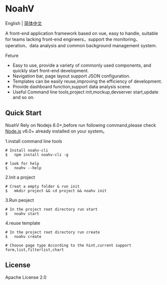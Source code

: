# NoahV

English | [简体中文](./README_ch.md)

A front-end application framework based on vue, easy to handle, suitable for teams lacking front-end engineers，support the monitoring、operation、data analysis and common background management system.


Feture

* Easy to use, provide a variety of commonly used components, and quickly start front-end development.
* Navigation bar, page layout support JSON configuration.
* Templates can be easily reuse,improving the efficiency of development.
* Provide dashboard function,support data analysis scene.
* Useful Command line tools,project init,mockup,devserver start,update and so on.

## Quick Start

NoahV Rely on Nodejs 6.0+,before run following command,please check <a href="https://nodejs.org/en/">Node.js</a> v6.0+ already installed on your system。

1.install command line tools

```shell
# Install noahv-cli
$   npm install noahv-cli -g

# look for help
$   noahv --help
```

2.Init a project

```shell
# Creat a empty folder & run init
$   mkdir project && cd project && noahv init

```

3.Run peoject

```shell
# In the project root directory run start
$   noahv start 
```

4.reuse template

```shell
# In the project root directory run create
$   noahv create

# Choose page type According to the hint,current support form,list,filterlist,chart
```

## License

Apache License 2.0
